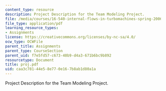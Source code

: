 ```yaml
---
content_type: resource
description: Project Description for the Team Modeling Project.
file: /media/courses/16-540-internal-flows-in-turbomachines-spring-2006/caa3c78144e58e770e167b8ab1d80a1a_proj.pdf
file_type: application/pdf
learning_resource_types:
- Assignments
license: https://creativecommons.org/licenses/by-nc-sa/4.0/
ocw_type: OCWFile
parent_title: Assignments
parent_type: CourseSection
parent_uid: f7e5fd57-c673-40b9-d4a3-671b6bc9b892
resourcetype: Document
title: proj.pdf
uid: caa3c781-44e5-8e77-0e16-7b8ab1d80a1a
---
```

Project Description for the Team Modeling Project.